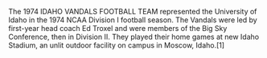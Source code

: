 The 1974 IDAHO VANDALS FOOTBALL TEAM represented the University of Idaho in the 1974 NCAA Division I football season. The Vandals were led by first-year head coach Ed Troxel and were members of the Big Sky Conference, then in Division II. They played their home games at new Idaho Stadium, an unlit outdoor facility on campus in Moscow, Idaho.[1]
